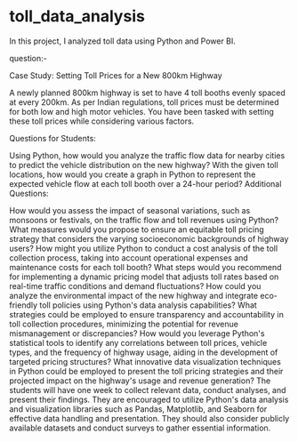 # toll_data_analysis
In this project, I analyzed toll data using Python and Power BI.


question:-


Case Study: Setting Toll Prices for a New 800km Highway

A newly planned 800km highway is set to have 4 toll booths evenly spaced at every 200km. As per Indian regulations, toll prices must be determined for both low and high motor vehicles. You have been tasked with setting these toll prices while considering various factors.

Questions for Students:

Using Python, how would you analyze the traffic flow data for nearby cities to predict the vehicle distribution on the new highway?
With the given toll locations, how would you create a graph in Python to represent the expected vehicle flow at each toll booth over a 24-hour period?
Additional Questions:

How would you assess the impact of seasonal variations, such as monsoons or festivals, on the traffic flow and toll revenues using Python?
What measures would you propose to ensure an equitable toll pricing strategy that considers the varying socioeconomic backgrounds of highway users?
How might you utilize Python to conduct a cost analysis of the toll collection process, taking into account operational expenses and maintenance costs for each toll booth?
What steps would you recommend for implementing a dynamic pricing model that adjusts toll rates based on real-time traffic conditions and demand fluctuations?
How could you analyze the environmental impact of the new highway and integrate eco-friendly toll policies using Python's data analysis capabilities?
What strategies could be employed to ensure transparency and accountability in toll collection procedures, minimizing the potential for revenue mismanagement or discrepancies?
How would you leverage Python's statistical tools to identify any correlations between toll prices, vehicle types, and the frequency of highway usage, aiding in the development of targeted pricing structures?
What innovative data visualization techniques in Python could be employed to present the toll pricing strategies and their projected impact on the highway's usage and revenue generation?
The students will have one week to collect relevant data, conduct analyses, and present their findings. They are encouraged to utilize Python's data analysis and visualization libraries such as Pandas, Matplotlib, and Seaborn for effective data handling and presentation. They should also consider publicly available datasets and conduct surveys to gather essential information.
